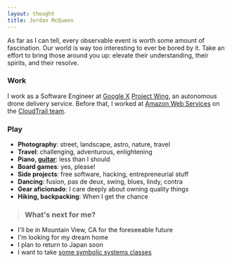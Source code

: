 ```yaml
---
layout: thought
title: Jordan McQueen
---
```


As far as I can tell, every observable event is worth some amount of
fascination. Our world is way too interesting to ever be bored by it. Take an
effort to bring those around you up: elevate their understanding, their spirits,
and their resolve.

### Work

I work as a Software Engineer at [Google X][googlex] [Project Wing][wing], an
autonomous drone delivery service. Before that, I worked at [Amazon Web
Services][aws] on the [CloudTrail team][cloudtrail].

### Play

- **Photography**: street, landscape, astro, nature, travel
- **Travel**: challenging, adventurous, enlightening
- **Piano, [guitar][my-guitar]**: less than I should
- **Board games**: yes, please!
- **Side projects**: free software, hacking, entrepreneurial stuff
- **Dancing**: fusion, pas de deux, swing, blues, lindy, contra
- **Gear aficionado**: I care deeply about owning quality things
- **Hiking, backpacking**: When I get the chance

> ### What's next for me?

- I'll be in Mountain View, CA for the foreseeable future
- I'm looking for my dream home
- I plan to return to Japan soon
- I want to take [some symbolic systems classes][symsys-stanford]

[symsys-stanford]: https://symsys.stanford.edu
[my-guitar]: http://www.portlandguitar.com/OM%202.13.60.Gallery.html
[gpg-public-key]: /public-key
[googlex]: https://en.wikipedia.org/wiki/X_(company)
[aws]: https://en.wikipedia.org/wiki/Amazon_Web_Services
[cloudtrail]: https://aws.amazon.com/cloudtrail/
[wing]: https://x.company/projects/wing/
